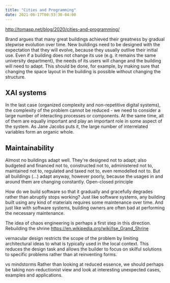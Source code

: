 ```yaml
---
title: "Cities and Programming"
date: 2021-06-17T00:53:30-04:00
---
```


http://tomasp.net/blog/2020/cities-and-programming/

Brand argues that many great buildings achieved their greatness by gradual stepwise evolution over time. New buildings need to be designed with the expectation that they will evolve, because they usually outlive their initial use. Even if a building does not change its use (e.g. it remains the same university department), the needs of its users will change and the building will need to adapt. This should be done, for example, by making sure that changing the space layout in the building is possible without changing the structure.

## XAI systems
In the last case (organized complexity and non-repetitive digital systems), the complexity of the problem cannot be reduced - we need to consider a large number of interacting processes or components. At the same time, all of them are equally important and play an important role in some aspect of the system. As Jane Jacobs puts it, the large number of interrelated variables form an organic whole.

## Maintainability
Almost no buildings adapt well. They're designed not to adapt; also budgeted and financed not to, constructed not to, administered not to, maintained not to, regulated and taxed not to, even remodelled not to. But all buildings (...) adapt anyway, however poorly, because the usages in and around them are changing constantly.
Open-closed principle

How do we build software so that it gradually and gracefully degrades rather than abruptly stops working?
Just like software systems, any building built using any kind of materials requires some maintenance over time. And just like with software systems, building owners are often bad at performing the necessary maintenance.

The idea of chaos engineering is perhaps a first step in this direction.
Rebuilding the shrine https://en.wikipedia.org/wiki/Ise_Grand_Shrine

vernacular design restricts the scope of the problem by limiting architectural ideas to what is typically used in the local context. This reduces the design task and allows the builder to focus on skilful solutions to specific problems rather than at reinventing forms. 

vs mindstorms
Rather than looking at reduced essence, we should perhaps be taking non-reductionist view and look at interesting unexpected cases, examples and applications.